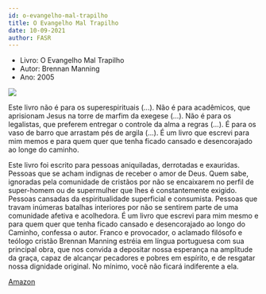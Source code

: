 ```yaml
---
id: o-evangelho-mal-trapilho
title: O Evangelho Mal Trapilho
date: 10-09-2021
author: FASR
---
```


- Livro: O Evangelho Mal Trapilho
- Autor: Brennan Manning
- Ano: 2005

<img src="https://images-na.ssl-images-amazon.com/images/I/41JKVICDrZS._SX331_BO1,204,203,200_.jpg"/>

Este livro não é para os superespirituais (...).
Não é para acadêmicos, que aprisionam Jesus na torre de marfim da exegese (...).
Não é para os legalistas, que preferem entregar o controle da alma a regras (...).
É para os vaso de barro que arrastam pés de argila (...).
É um livro que escrevi para mim memos e para quem quer que tenha ficado cansado e desencorajado ao longe do caminho.

Este livro foi escrito para pessoas aniquiladas, derrotadas e exauridas. Pessoas que se acham indignas de receber o amor de Deus. Quem sabe, ignoradas pela comunidade de cristãos por não se encaixarem no perfil de super-homem ou de supermulher que lhes é constantemente exigido. Pessoas cansadas da espiritualidade superficial e consumista. Pessoas que travam inúmeras batalhas interiores por não se sentirem parte de uma comunidade afetiva e acolhedora. É um livro que escrevi para mim mesmo e para quem quer que tenha ficado cansado e desencorajado ao longo do Caminho, confessa o autor. Franco e provocador, o aclamado filósofo e teólogo cristão Brennan Manning estréia em língua portuguesa com sua principal obra, que nos convida a depositar nossa esperança na amplitude da graça, capaz de alcançar pecadores e pobres em espírito, e de resgatar nossa dignidade original. No mínimo, você não ficará indiferente a ela.

[Amazon](https://www.amazon.com.br/evangelho-maltrapilho-Brennan-Manning/dp/857325422X/ref=asc_df_857325422X/?tag=googleshopp00-20&linkCode=df0&hvadid=379773628490&hvpos=&hvnetw=g&hvrand=216338081647130763&hvpone=&hvptwo=&hvqmt=&hvdev=c&hvdvcmdl=&hvlocint=&hvlocphy=1031467&hvtargid=pla-787020223875&psc=1)
